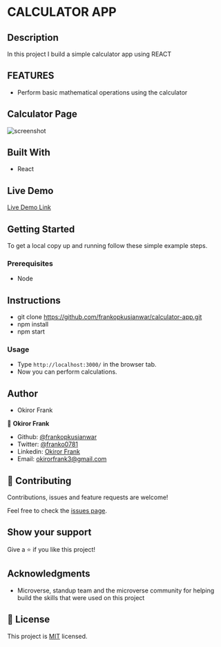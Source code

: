 # CALCULATOR APP

## Description

In this project I build a simple calculator app using REACT

## FEATURES

- Perform basic mathematical operations using the calculator

## Calculator Page
![screenshot]()

## Built With

- React

## Live Demo

[Live Demo Link]()

## Getting Started

To get a local copy up and running follow these simple example steps.

### Prerequisites

- Node

## Instructions

- git clone https://github.com/frankopkusianwar/calculator-app.git
- npm install
- npm start

### Usage

- Type ```http://localhost:3000/``` in the browser tab.
- Now you can perform calculations.

## Author

- Okiror Frank

👤 **Okiror Frank**

- Github: [@frankopkusianwar](https://github.com/frankopkusianwar)
- Twitter: [@franko0781](https://twitter.com/franko0781)
- Linkedin: [Okiror Frank](https://linkedin.com/in/frank-okiror)
- Email: okirorfrank3@gmail.com

## 🤝 Contributing

Contributions, issues and feature requests are welcome!

Feel free to check the [issues page](issues/).

## Show your support

Give a ⭐️ if you like this project!

## Acknowledgments

- Microverse, standup team and the microverse community for helping build the skills that were used on this project

## 📝 License

This project is [MIT](lic.url) licensed.
